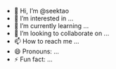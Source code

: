 - 👋 Hi, I’m @seektao
- 👀 I’m interested in ...
- 🌱 I’m currently learning ...
- 💞️ I’m looking to collaborate on ...
- 📫 How to reach me ...
- 😄 Pronouns: ...
- ⚡ Fun fact: ...

<!---
seektao/seektao is a ✨ special ✨ repository because its `README.md` (this file) appears on your GitHub profile.
You can click the Preview link to take a look at your changes.
--->
